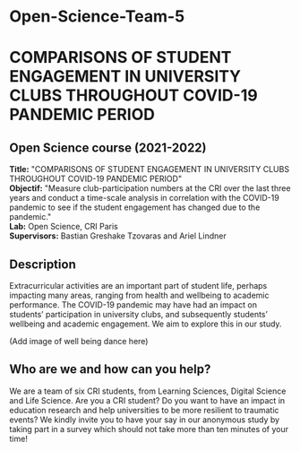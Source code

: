 # Open-Science-Team-5
# COMPARISONS OF STUDENT ENGAGEMENT IN UNIVERSITY CLUBS THROUGHOUT COVID-19 PANDEMIC PERIOD
## Open Science course (2021-2022) 

**Title:** "COMPARISONS OF STUDENT ENGAGEMENT IN UNIVERSITY CLUBS THROUGHOUT COVID-19 PANDEMIC PERIOD"\
**Objectif:** "Measure club-participation numbers at the CRI over the last three years and conduct a time-scale analysis in correlation with the COVID-19 pandemic to see if the student engagement has changed due to the pandemic."\
**Lab:** Open Science, CRI Paris  
**Supervisors:** Bastian Greshake Tzovaras and Ariel Lindner  

## Description
Extracurricular activities are an important part of student life, perhaps impacting many areas, ranging from health and wellbeing to academic performance. The COVID-19 pandemic may have had an impact on students’ participation in university clubs, and subsequently students’ wellbeing and academic engagement. We aim to explore this in our study.

(Add image of well being dance here)

## Who are we and how can you help?
We are a team of six CRI students, from Learning Sciences, Digital Science and Life Science. Are you a CRI student? Do you want to have an impact in education research and help universities to be more resilient to traumatic events? We kindly invite you to have your say in our anonymous study by taking part in a survey which should not take more than ten minutes of your time! 

